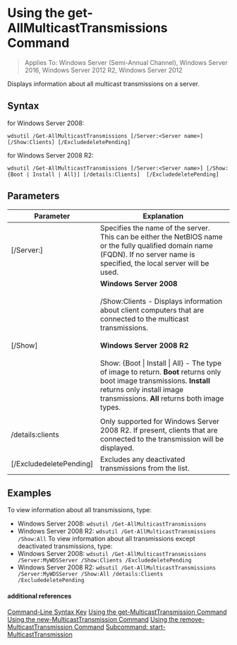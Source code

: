 # Using the get-AllMulticastTransmissions Command

>Applies To: Windows Server (Semi-Annual Channel), Windows Server 2016, Windows Server 2012 R2, Windows Server 2012

Displays information about all multicast transmissions on a server.
## Syntax
for Windows Server 2008:
```
wdsutil /Get-AllMulticastTransmissions [/Server:<Server name>] [/Show:Clients] [/ExcludedeletePending]
```
for Windows Server 2008 R2:
```
wdsutil /Get-AllMulticastTransmissions [/Server:<Server name>] [/Show:{Boot | Install | All}] [/details:Clients]  [/ExcludedeletePending]
```
## Parameters
|Parameter|Explanation|
|-------|--------|
|[/Server:<Server name>]|Specifies the name of the server. This can be either the NetBIOS name or the fully qualified domain name (FQDN). If no server name is specified, the local server will be used.|
|[/Show]|**Windows Server 2008**<br /><br />/Show:Clients - Displays information about client computers that are connected to the multicast transmissions.<br /><br />**Windows Server 2008 R2**<br /><br />Show: {Boot &#124; Install &#124; All} - The type of image to return.                                **Boot** returns only boot image transmissions.                                  **Install** returns only install image                                 transmissions. **All** returns both image                                 types.|
|||
|/details:clients|Only supported for Windows Server 2008 R2. If present, clients that are connected to                              the transmission will be displayed.|
|[/ExcludedeletePending]|Excludes any deactivated transmissions from the list.|
## <a name="BKMK_examples"></a>Examples
To view information about all transmissions, type:
-   Windows Server 2008: `wdsutil /Get-AllMulticastTransmissions`
-   Windows Server 2008 R2: `wdsutil /Get-AllMulticastTransmissions /Show:All`
To view information about all transmissions except deactivated transmissions, type:
-   Windows Server 2008: `wdsutil /Get-AllMulticastTransmissions /Server:MyWDSServer /Show:Clients /ExcludedeletePending`
-   Windows Server 2008 R2: `wdsutil /Get-AllMulticastTransmissions /Server:MyWDSServer /Show:All /details:Clients /ExcludedeletePending`
#### additional references
[Command-Line Syntax Key](command-line-syntax-key.md)
[Using the get-MulticastTransmission Command](using-the-get-multicasttransmission-command.md)
[Using the new-MulticastTransmission Command](using-the-new-multicasttransmission-command.md)
[Using the remove-MulticastTransmission Command](using-the-remove-multicasttransmission-command.md)
[Subcommand: start-MulticastTransmission](subcommand-start-multicasttransmission.md)
